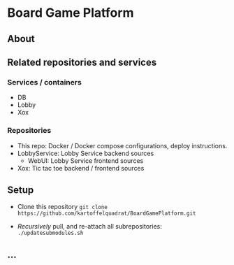 # Board Game Platform

## About

## Related repositories and services

### Services / containers

 * DB
 * Lobby
 * Xox

### Repositories

 * This repo: Docker / Docker compose configurations, deploy instructions.
 * LobbyService: Lobby Service backend sources
   * WebUI: Lobby Service frontend sources
 * Xox: Tic tac toe backend / frontend sources

## Setup

 * Clone this repository
```git clone https://github.com/kartoffelquadrat/BoardGamePlatform.git```

 * *Recursively* pull, and re-attach all subrepositories:  
```./updatesubmodules.sh```

## ...
